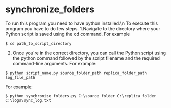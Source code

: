 # synchronize_folders
To run this program you need to have python installed.\n
To execute this program you have to do few steps.
1.Navigate to the directory where your Python script is saved using the cd command. For example
```
$ cd path_to_script_directory
```
2. Once you're in the correct directory, you can call the Python script using the python command followed by the script filename and the required command-line arguments. For example:
```
$ python script_name.py source_folder_path replica_folder_path log_file_path
```
For example:
```
$ python synchronize_folders.py C:\source_folder C:\replica_folder C:\logs\sync_log.txt
```
